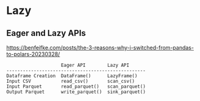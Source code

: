 # Lazy

## Eager and Lazy APIs
https://benfeifke.com/posts/the-3-reasons-why-i-switched-from-pandas-to-polars-20230328/
```
                    Eager API        Lazy API
---------------------------------------------------
Dataframe Creation	DataFrame()      LazyFrame()
Input CSV           read_csv()       scan_csv()
Input Parquet       read_parquet()   scan_parquet()
Output Parquet      write_parquet()	 sink_parquet()
```

